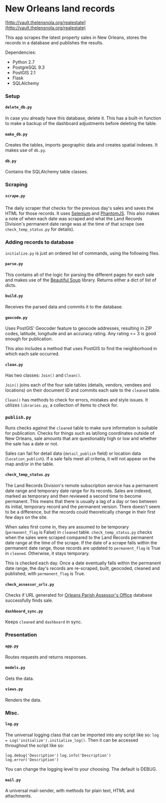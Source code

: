 # New Orleans land records

[http://vault.thelensnola.org/realestate](http://vault.thelensnola.org/realestate)

This app scrapes the latest property sales in New Orleans, stores the records in a database and publishes the results.

Dependencies:

* Python 2.7
* PostgreSQL 9.3
* PostGIS 2.1
* Flask
* SQLAlchemy

### Setup

#### `delete_db.py`

In case you already have this database, delete it. This has a built-in function to make a backup of the dashboard adjustments before deleting the table.

#### `make_db.py`

Creates the tables, imports geographic data and creates spatial indexes. It makes use of `db.py`.

#### `db.py`

Contains the SQLAlchemy table classes.

### Scraping

##### `scrape.py`

The daily scraper that checks for the previous day's sales and saves the HTML for those records. It uses [Selenium](https://github.com/SeleniumHQ/selenium/tree/master/py) and [PhantomJS](http://phantomjs.org/). This also makes a note of when each date was scraped and what the Land Records Division's permanent date range was at the time of that scrape (see `check_temp_status.py` for details).

### Adding records to database

`initialize.py` is just an ordered list of commands, using the following files.

#### `parse.py` 

This contains all of the logic for parsing the different pages for each sale and makes use of the [Beautiful Soup](http://www.crummy.com/software/BeautifulSoup/bs4/doc/) library. Returns either a dict of list of dicts.

#### `build.py`

Receives the parsed data and commits it to the database.

#### `geocode.py`

Uses PostGIS' Geocoder feature to geocode addresses, resulting in ZIP codes, latitude, longitude and an accuracy rating. Any rating <= 3 is good enough for publication.

This also includes a method that uses PostGIS to find the neighborhood in which each sale occurred.

#### `clean.py`

Has two classes: `Join()` and `Clean()`.

`Join()` joins each of the four sale tables (details, vendors, vendees and locations) on their document ID and commits each sale to the `cleaned` table.

`Clean()` has methods to check for errors, mistakes and style issues. It utilizes `libraries.py`, a collection of items to check for.  

### `publish.py`

Runs checks against the `cleaned` table to make sure information is suitable for publication. Checks for things such as lat/long coordinates outside of New Orleans, sale amounts that are questionably high or low and whether the sale has a date or not.

Sales can fail for detail data (`detail_publish` field) or location data (`location_publish`). If a sale fails meet all criteria, it will not appear on the map and/or in the table.

#### `check_temp_status.py`

The Land Records Division's remote subscription service has a permanent date range and temporary date range for its records. Sales are indexed, marked as temporary and then reviewed a second time to become permanent. This means that there is usually a lag of a day or two between its initial, temporary record and the permanent version. There doesn't seem to be a difference, but the records could theoretically change in their first few days on the site.

When sales first come in, they are assumed to be temporary (`permanent_flag` is False) in `cleaned` table. `check_temp_status.py` checks when the sales were scraped compared to the Land Records permanent date range at the time of the scrape. If the date of a scrape falls within the permanent date range, those records are updated to `permanent_flag` is True in `cleaned`. Otherwise, it stays temporary.

This is checked each day. Once a date eventually falls within the permanent date range, the day's records are re-scraped, built, geocoded, cleaned and published, with `permanent_flag` is True.

#### `check_assessor_urls.py`

Checks if URL generated for [Orleans Parish Assessor's Office](http://nolaassessor.com/) database successfully finds sale.

#### `dashboard_sync.py`

Keeps `cleaned` and `dashboard` in sync.

### Presentation

#### `app.py`

Routes requests and returns responses.

#### `models.py`

Gets the data.

#### `views.py`

Renders the data.

### Misc.

#### `log.py`

The universal logging class that can be imported into any script like so: `log = Log('initialize').initialize_log()`. Then it can be accessed throughout the script like so:

`log.debug('Description')`
`log.info('Description')`
`log.error('Description')`

You can change the logging level to your choosing. The default is DEBUG.

#### `mail.py`

A universal mail-sender, with methods for plain text, HTML and attachments.